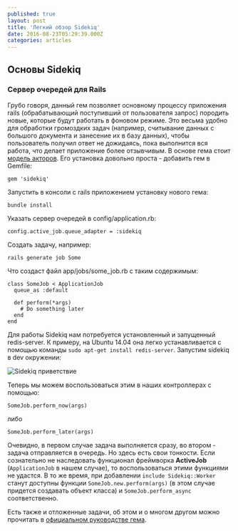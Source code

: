 ```yaml
---
published: true
layout: post
title: 'Легкий обзор Sidekiq'
date: 2016-08-23T05:29:39.000Z
categories: articles
---
```

## Основы Sidekiq
### Сервер очередей для Rails
Грубо говоря, данный гем позволяет основному процессу приложения rails (обрабатывающий поступивший от пользователя запрос) породить новые, которые будут работать в фоновом режиме. Это весьма удобно для обработки громоздких задач (например, считывание данных с большого документа и занесение их в базу данных), чтобы пользователь получил ответ не дожидаясь, пока выполнится вся работа, что делает приложение более отзывчивым. В основе гема стоит [модель акторов](https://ru.wikipedia.org/wiki/%D0%9C%D0%BE%D0%B4%D0%B5%D0%BB%D1%8C_%D0%B0%D0%BA%D1%82%D0%BE%D1%80%D0%BE%D0%B2).
Его установка довольно проста - добавить гем в Gemfile:

	gem 'sidekiq'
    
Запустить в консоли с rails приложением установку нового гема:

	bundle install
	
Указать сервер очередей в config/application.rb:

	config.active_job.queue_adapter = :sidekiq
    
Создать задачу, например:

	rails generate job Some

Что создаст файл app/jobs/some_job.rb с таким содержимым:

	class SomeJob < ApplicationJob
	  queue_as :default

	  def perform(*args)
	    # Do something later
	  end
	end

Для работы Sidekiq нам потребуется установленный и запущенный redis-server. К примеру, на Ubuntu 14.04 она легко устанавливается с помощью команды `sudo apt-get install redis-server`. Запустим sidekiq в dev окружении:

![Sidekiq приветствие]({{site.baseurl}}//assets/articles/images/sidekiq-start-message.png)

Теперь мы можем воспользоваться этим в наших контроллерах с помощью:
	
    SomeJob.perform_now(args)

либо

	SomeJob.perform_later(args)
	
Очевидно, в первом случае задача выполняется сразу, во втором - задача отправляется в очередь. 
Но здесь есть свои тонкости. 
Если сознательно не наследовать функционал фреймворка **ActiveJob** (`ApplicationJob` в нашем случае), то воспользоваться этими функциями не удастся. 
В то же время, при добавлении  `include Sidekiq::Worker` станут доступны функции `SomeJob.new.perform(args)` (в этом случае придется создавать объект класса) и `SomeJob.perform_async` соответственно. 

Есть также и отложенные задачи, об этом и о многом другом можно прочитать в [официальном руководстве гема](https://github.com/mperham/sidekiq/wiki/Scheduled-Jobs).